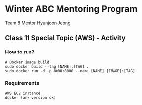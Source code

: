 # Winter ABC Mentoring Program

Team 8 Mentor Hyunjoon Jeong

## Class 11 Special Topic (AWS) - Activity

### How to run?
~~~
# Docker image build
sudo docker build --tag [NAME]:[TAG] .
sudo docker run -d -p 8000:8000 --name [NAME] [IMAGE]:[TAG]
~~~

### Requirements
~~~
AWS EC2 instance
docker (any version ok)
~~~
